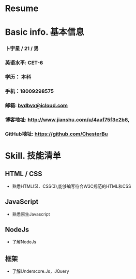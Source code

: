 # Resume

# Basic info. 基本信息

### 卜宇星 / 21 / 男
### 英语水平: CET-6
### 学历： 本科
### 手机：18009298575 
### 邮箱: bydbyx@icloud.com
### 博客地址: http://www.jianshu.com/u/4aaf75f3e2b6, 
### GitHub地址: https://github.com/ChesterBu

# Skill. 技能清单

## HTML / CSS
 * 熟悉HTML(5)、CSS(3),能够编写符合W3C规范的HTML和CSS
## JavaScript
 * 熟悉原生Javascript
## NodeJs
 * 了解NodeJs
## 框架
 * 了解Underscore.Js，JQuery

